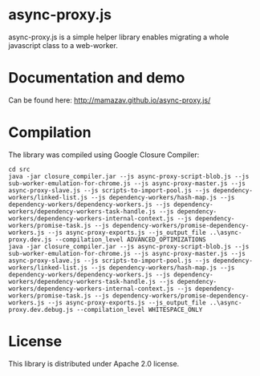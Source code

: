 # async-proxy.js
async-proxy.js is a simple helper library enables migrating a whole javascript class to a web-worker.

# Documentation and demo
Can be found here:
http://mamazav.github.io/async-proxy.js/

# Compilation
The library was compiled using Google Closure Compiler:

```
cd src
java -jar closure_compiler.jar --js async-proxy-script-blob.js --js sub-worker-emulation-for-chrome.js --js async-proxy-master.js --js async-proxy-slave.js --js scripts-to-import-pool.js --js dependency-workers/linked-list.js --js dependency-workers/hash-map.js --js dependency-workers/dependency-workers.js --js dependency-workers/dependency-workers-task-handle.js --js dependency-workers/dependency-workers-internal-context.js --js dependency-workers/promise-task.js --js dependency-workers/promise-dependency-workers.js --js async-proxy-exports.js --js_output_file ..\async-proxy.dev.js --compilation_level ADVANCED_OPTIMIZATIONS
java -jar closure_compiler.jar --js async-proxy-script-blob.js --js sub-worker-emulation-for-chrome.js --js async-proxy-master.js --js async-proxy-slave.js --js scripts-to-import-pool.js --js dependency-workers/linked-list.js --js dependency-workers/hash-map.js --js dependency-workers/dependency-workers.js --js dependency-workers/dependency-workers-task-handle.js --js dependency-workers/dependency-workers-internal-context.js --js dependency-workers/promise-task.js --js dependency-workers/promise-dependency-workers.js --js async-proxy-exports.js --js_output_file ..\async-proxy.dev.debug.js --compilation_level WHITESPACE_ONLY
```

# License
This library is distributed under Apache 2.0 license.
